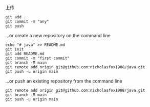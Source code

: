 上传
```dos
git add .
git commit -m "any"
git push

```

…or create a new repository on the command line
```dos
echo "# java" >> README.md
git init
git add README.md
git commit -m "first commit"
git branch -M main
git remote add origin git@github.com:nicholasfox1988/java.git
git push -u origin main
```
…or push an existing repository from the command line
```dos
git remote add origin git@github.com:nicholasfox1988/java.git
git branch -M main
git push -u origin main
```
